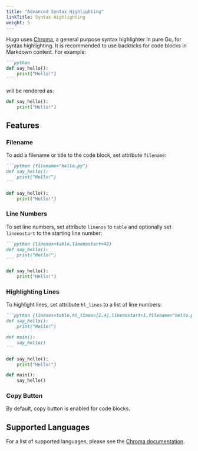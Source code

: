 ```yaml
---
title: "Advanced Syntax Highlighting"
linkTitle: Syntax Highlighting
weight: 5
---
```


Hugo uses [Chroma](https://github.com/alecthomas/chroma), a general purpose syntax highlighter in pure Go, for syntax highlighting.
It is recommended to use backticks for code blocks in Markdown content. For example:

````markdown {filename="Markdown"}
```python 
def say_hello():
    print("Hello!")
```
````

will be rendered as:

```python
def say_hello():
    print("Hello!")
```

## Features

### Filename

To add a filename or title to the code block, set attribute `filename`:

````markdown {filename="Markdown"}
```python {filename="hello.py"}
def say_hello():
    print("Hello!")
```
````

```python {filename="hello.py"}
def say_hello():
    print("Hello!")
```

### Line Numbers

To set line numbers, set attribute `linenos` to `table` and optionally set `linenostart` to the starting line number:

````markdown {filename="Markdown"}
```python {linenos=table,linenostart=42}
def say_hello():
    print("Hello!")
```
````

```python {linenos=table,linenostart=42}
def say_hello():
    print("Hello!")
```

### Highlighting Lines

To highlight lines, set attribute `hl_lines` to a list of line numbers:

````markdown {filename="Markdown"}
```python {linenos=table,hl_lines=[2,4],linenostart=1,filename="hello.py"}
def say_hello():
    print("Hello!")

def main():
    say_hello()
```
````

```python {linenos=table,hl_lines=[2,4],linenostart=1,filename="hello.py"}
def say_hello():
    print("Hello!")

def main():
    say_hello()
```


### Copy Button

By default, copy button is enabled for code blocks.


## Supported Languages

For a list of supported languages, please see the [Chroma documentation](https://github.com/alecthomas/chroma#supported-languages).
